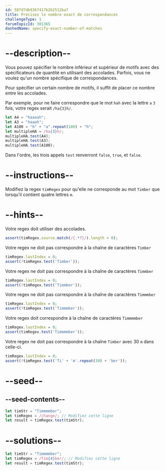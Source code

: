 ```yaml
---
id: 587d7db9367417b2b2512ba7
title: Précisez le nombre exact de correspondances
challengeType: 1
forumTopicId: 301365
dashedName: specify-exact-number-of-matches
---
```


# --description--

Vous pouvez spécifier le nombre inférieur et supérieur de motifs avec des spécificateurs de quantité en utilisant des accolades. Parfois, vous ne voulez qu'un nombre spécifique de correspondances.

Pour spécifier un certain nombre de motifs, il suffit de placer ce nombre entre les accolades.

Par exemple, pour ne faire correspondre que le mot `hah` avec la lettre `a` `3` fois, votre regex serait `/ha{3}h/`.

```js
let A4 = "haaaah";
let A3 = "haaah";
let A100 = "h" + "a".repeat(100) + "h";
let multipleHA = /ha{3}h/;
multipleHA.test(A4);
multipleHA.test(A3);
multipleHA.test(A100);
```

Dans l'ordre, les trois appels `test` renverront `false`, `true`, et `false`.

# --instructions--

Modifiez la regex `timRegex` pour qu'elle ne corresponde au mot `Timber` que lorsqu'il contient quatre lettres `m`.

# --hints--

Votre regex doit utiliser des accolades.

```js
assert(timRegex.source.match(/{.*?}/).length > 0);
```

Votre regex ne doit pas correspondre à la chaîne de caractères `Timber`

```js
timRegex.lastIndex = 0;
assert(!timRegex.test('Timber'));
```

Votre regex ne doit pas correspondre à la chaîne de caractères `Timmber`

```js
timRegex.lastIndex = 0;
assert(!timRegex.test('Timmber'));
```

Votre regex ne doit pas correspondre à la chaîne de caractères `Timmmber`

```js
timRegex.lastIndex = 0;
assert(!timRegex.test('Timmmber'));
```

Votre regex doit correspondre à la chaîne de caractères `Timmmmber`

```js
timRegex.lastIndex = 0;
assert(timRegex.test('Timmmmber'));
```

Votre regex ne doit pas correspondre à la chaîne `Timber` avec 30 `m` dans celle-ci.

```js
timRegex.lastIndex = 0;
assert(!timRegex.test('Ti' + 'm'.repeat(30) + 'ber'));
```

# --seed--

## --seed-contents--

```js
let timStr = "Timmmmber";
let timRegex = /change/; // Modifiez cette ligne
let result = timRegex.test(timStr);
```

# --solutions--

```js
let timStr = "Timmmmber";
let timRegex = /Tim{4}ber/; // Modifiez cette ligne
let result = timRegex.test(timStr);
```
